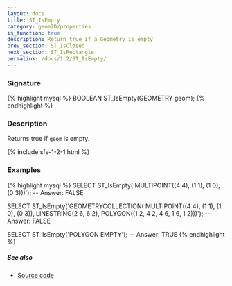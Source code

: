 ```yaml
---
layout: docs
title: ST_IsEmpty
category: geom2D/properties
is_function: true
description: Return true if a Geometry is empty
prev_section: ST_IsClosed
next_section: ST_IsRectangle
permalink: /docs/1.2/ST_IsEmpty/
---
```


### Signature

{% highlight mysql %}
BOOLEAN ST_IsEmpty(GEOMETRY geom);
{% endhighlight %}

### Description

Returns true if `geom` is empty.

{% include sfs-1-2-1.html %}

### Examples

{% highlight mysql %}
SELECT ST_IsEmpty('MULTIPOINT((4 4), (1 1), (1 0), (0 3)))');
-- Answer: FALSE

SELECT ST_IsEmpty('GEOMETRYCOLLECTION(
                     MULTIPOINT((4 4), (1 1), (1 0), (0 3)),
                     LINESTRING(2 6, 6 2),
                     POLYGON((1 2, 4 2, 4 6, 1 6, 1 2)))');
-- Answer: FALSE

SELECT ST_IsEmpty('POLYGON EMPTY');
-- Answer: TRUE
{% endhighlight %}

##### See also

* <a href="https://github.com/orbisgis/h2gis/blob/v1.2.4/h2spatial/src/main/java/org/h2gis/h2spatial/internal/function/spatial/properties/ST_IsEmpty.java" target="_blank">Source code</a>
